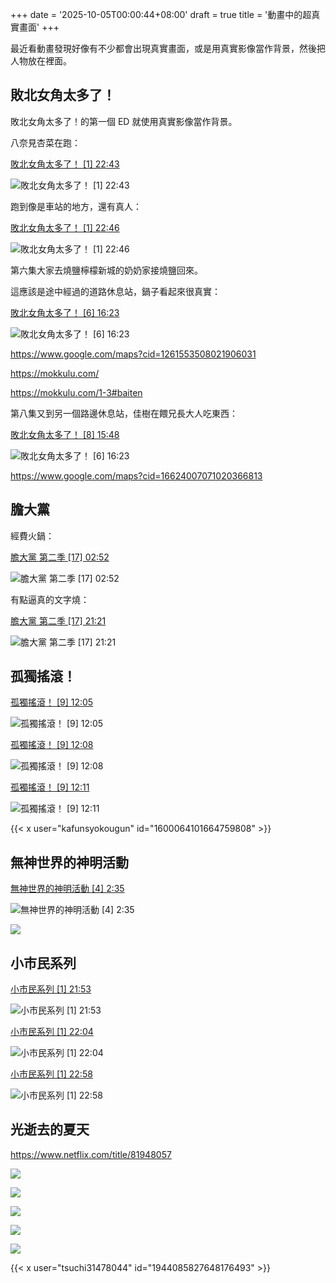 +++
date = '2025-10-05T00:00:44+08:00'
draft = true
title = '動畫中的超真實畫面'
+++

最近看動畫發現好像有不少都會出現真實畫面，或是用真實影像當作背景，然後把人物放在裡面。

## 敗北女角太多了！

敗北女角太多了！的第一個 ED 就使用真實影像當作背景。

八奈見杏菜在跑：

[敗北女角太多了！ [1] 22:43](https://ani.baha.tw/38881/22_43)

![敗北女角太多了！ [1] 22:43](/images/anime-realistic/38881_22_43.png)

跑到像是車站的地方，還有真人：

[敗北女角太多了！ [1] 22:46](https://ani.baha.tw/38881/22_46)

![敗北女角太多了！ [1] 22:46](/images/anime-realistic/38881_22_46.png)

第六集大家去燒鹽檸檬新城的奶奶家接燒鹽回來。

這應該是途中經過的道路休息站，鍋子看起來很真實：

[敗北女角太多了！ [6] 16:23](https://ani.baha.tw/39331/16_23)

![敗北女角太多了！ [6] 16:23](/images/anime-realistic/39331_16_23.png)

https://www.google.com/maps?cid=1261553508021906031

https://mokkulu.com/

https://mokkulu.com/1-3#baiten

第八集又到另一個路邊休息站，佳樹在餵兄長大人吃東西：

[敗北女角太多了！ [8] 15:48](https://ani.baha.tw/39457/15_48)

![敗北女角太多了！ [6] 16:23](/images/anime-realistic/39457_15_48.png)

https://www.google.com/maps?cid=16624007071020366813

## 膽大黨

經費火鍋：

[膽大黨 第二季 [17] 02:52](https://ani.baha.tw/44243/02_52)

![膽大黨 第二季 [17] 02:52](/images/anime-realistic/44243_02_52.png)

有點逼真的文字燒：

[膽大黨 第二季 [17] 21:21](https://ani.baha.tw/44243/21_21)

![膽大黨 第二季 [17] 21:21](/images/anime-realistic/44243_21_21.png)

## 孤獨搖滾！

[孤獨搖滾！ [9] 12:05](https://ani.baha.tw/31980/12_05)

![孤獨搖滾！ [9] 12:05](/images/anime-realistic/31980_12_05.png)

[孤獨搖滾！ [9] 12:08](https://ani.baha.tw/31980/12_08)

![孤獨搖滾！ [9] 12:08](/images/anime-realistic/31980_12_08.png)

[孤獨搖滾！ [9] 12:11](https://ani.baha.tw/31980/12_11)

![孤獨搖滾！ [9] 12:11](/images/anime-realistic/31980_12_11.png)

{{< x user="kafunsyokougun" id="1600064101664759808" >}}

## 無神世界的神明活動

[無神世界的神明活動 [4] 2:35](https://ani.baha.tw/33449/02_35)

![無神世界的神明活動 [4] 2:35](/images/anime-realistic/33449_02_35.png)

![](/images/anime-realistic/33449_02_30_02_39.gif)

## 小市民系列

[小市民系列 [1] 21:53](https://ani.baha.tw/38882/21_53)

![小市民系列 [1] 21:53](/images/anime-realistic/38882_21_53.png)

[小市民系列 [1] 22:04](https://ani.baha.tw/38882/22_04)

![小市民系列 [1] 22:04](/images/anime-realistic/38882_22_04.png)

[小市民系列 [1] 22:58](https://ani.baha.tw/38882/22_58)

![小市民系列 [1] 22:58](/images/anime-realistic/38882_22_58.png)

## 光逝去的夏天

https://www.netflix.com/title/81948057

![](/images/anime-realistic/81948057_2_07_04.png)

![](/images/anime-realistic/81948057_2_01_08.png)

![](/images/anime-realistic/81948057_2_00_59.png)

![](/images/anime-realistic/81948057_12_12_51.png)

![](/images/anime-realistic/81948057_12_12_18.png)

{{< x user="tsuchi31478044" id="1944085827648176493" >}}
